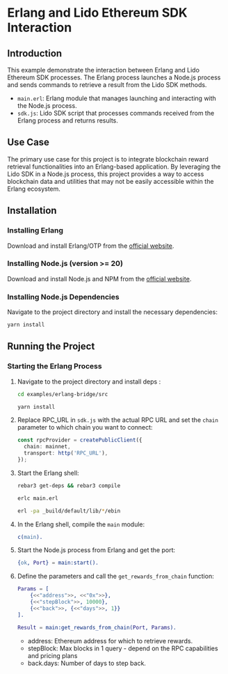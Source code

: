 # Erlang and Lido Ethereum SDK Interaction

## Introduction

This example demonstrate the interaction between Erlang and Lido Ethereum SDK processes. The Erlang process launches a Node.js process and sends commands to retrieve a result from the Lido SDK methods.

- `main.erl`: Erlang module that manages launching and interacting with the Node.js process.
- `sdk.js`: Lido SDK script that processes commands received from the Erlang process and returns results.

## Use Case

The primary use case for this project is to integrate blockchain reward retrieval functionalities into an Erlang-based application. By leveraging the Lido SDK in a Node.js process, this project provides a way to access blockchain data and utilities that may not be easily accessible within the Erlang ecosystem.

## Installation

### Installing Erlang

Download and install Erlang/OTP from the [official website](https://www.erlang.org/downloads).

### Installing Node.js (version >= 20)

Download and install Node.js and NPM from the [official website](https://nodejs.org/).

### Installing Node.js Dependencies

Navigate to the project directory and install the necessary dependencies:

```bash
yarn install
```

## Running the Project

### Starting the Erlang Process

1. Navigate to the project directory and install deps :

   ```bash
   cd examples/erlang-bridge/src

   yarn install
   ```

2. Replace RPC_URL in `sdk.js` with the actual RPC URL and set the `chain` parameter to which chain you want to connect:

   ```ts
   const rpcProvider = createPublicClient({
     chain: mainnet,
     transport: http('RPC_URL'),
   });
   ```

3. Start the Erlang shell:

   ```bash
   rebar3 get-deps && rebar3 compile
   ```

   ```bash
   erlc main.erl
   ```

   ```bash
   erl -pa _build/default/lib/*/ebin
   ```

4. In the Erlang shell, compile the `main` module:

   ```erlang
   c(main).
   ```

5. Start the Node.js process from Erlang and get the port:

   ```erlang
   {ok, Port} = main:start().
   ```

6. Define the parameters and call the `get_rewards_from_chain` function:

   ```erlang
   Params = [
       {<<"address">>, <<"0x">>},
       {<<"stepBlock">>, 10000},
       {<<"back">>, {<<"days">>, 1}}
   ].

   Result = main:get_rewards_from_chain(Port, Params).
   ```

   - address: Ethereum address for which to retrieve rewards.
   - stepBlock: Max blocks in 1 query - depend on the RPC capabilities and pricing plans
   - back.days: Number of days to step back.
